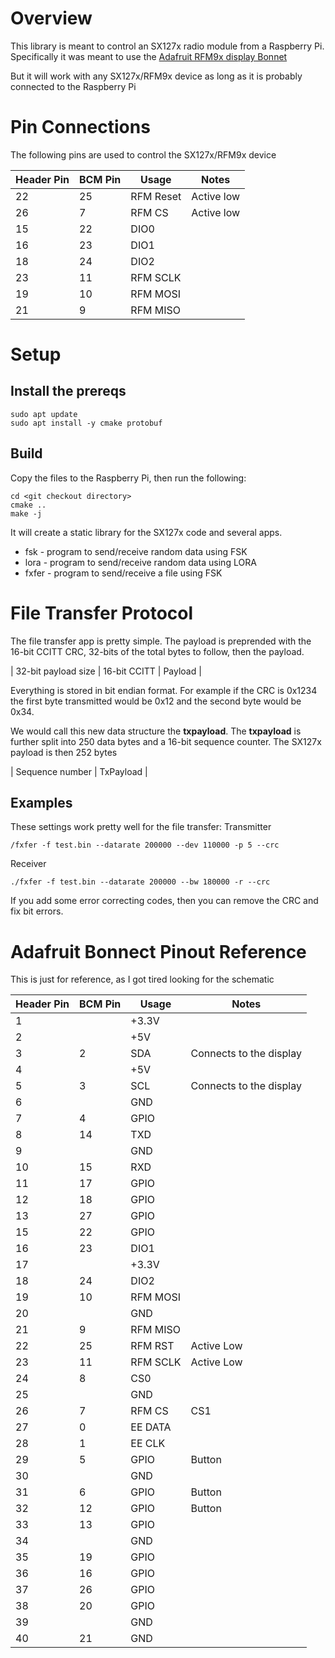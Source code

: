 # Overview

This library is meant to control an SX127x radio module from a Raspberry Pi.
Specifically it was meant to use the [Adafruit RFM9x display Bonnet](https://learn.adafruit.com/adafruit-radio-bonnets)

But it will work with any SX127x/RFM9x device as long as it is probably
connected to the Raspberry Pi

# Pin Connections

The following pins are used to control the SX127x/RFM9x device

| Header Pin | BCM Pin | Usage      | Notes       |
| ---------- | ------- | ---------- | ----------- |
| 22         | 25      | RFM Reset  | Active low  |
| 26         |  7      | RFM CS     | Active low  |
| 15         | 22      | DIO0       |             |
| 16         | 23      | DIO1       |             |
| 18         | 24      | DIO2       |             |
| 23         | 11      | RFM SCLK   |             |
| 19         | 10      | RFM MOSI   |             |
| 21         |  9      | RFM MISO   |             |


# Setup
## Install the prereqs

```
sudo apt update
sudo apt install -y cmake protobuf
```

## Build
Copy the files to the Raspberry Pi, then run the following:
```
cd <git checkout directory>
cmake ..
make -j
```

It will create a static library for the SX127x code and several apps.
* fsk - program to send/receive random data using FSK
* lora - program to send/receive random data using LORA
* fxfer - program to send/receive a file using FSK


# File Transfer Protocol

The file transfer app is pretty simple. The payload is preprended with
the 16-bit CCITT CRC, 32-bits of the total bytes to follow, then the payload.

| 32-bit payload size | 16-bit CCITT | Payload |

Everything is stored in bit endian format. For example if the CRC is 0x1234
the first byte transmitted would be 0x12 and the second byte would be 0x34.

We would call this new data structure the **txpayload**. The **txpayload**
is further split into 250 data bytes and a 16-bit sequence counter. The
SX127x payload is then 252 bytes

| Sequence number | TxPayload |

## Examples
These settings work pretty well for the file transfer:
Transmitter
```
/fxfer -f test.bin --datarate 200000 --dev 110000 -p 5 --crc
```

Receiver
```
./fxfer -f test.bin --datarate 200000 --bw 180000 -r --crc
```

If you add some error correcting codes, then you can remove the CRC and fix
bit errors.

# Adafruit Bonnect Pinout Reference

This is just for reference, as I got tired looking for the schematic

| Header Pin | BCM Pin | Usage      | Notes       |
| ---------- | ------- | ---------- | ----------- |
| 1          |         | +3.3V      |             |
| 2          |         | +5V        |             |
| 3          | 2       | SDA        | Connects to the display             |
| 4          |         | +5V        |             |
| 5          | 3       | SCL        | Connects to the display             |
| 6          |         | GND        |              |
| 7          | 4       | GPIO       |              |
| 8          | 14      | TXD        |              |
| 9          |         | GND        |              |
| 10         | 15      | RXD        |              |
| 11         | 17      | GPIO       |              |
| 12         | 18      | GPIO       |              |
| 13         | 27      | GPIO       |              |
| 15         | 22      | GPIO       |              |
| 16         | 23      | DIO1       |              |
| 17         |         | +3.3V      |              |
| 18         | 24      | DIO2       |              |
| 19         | 10      | RFM MOSI   |              |
| 20         |         | GND        |              |
| 21         | 9       | RFM MISO   |              |
| 22         | 25      | RFM RST    | Active Low   |
| 23         | 11      | RFM SCLK   | Active Low   |
| 24         | 8       | CS0        |    |
| 25         |         | GND        |    |
| 26         | 7       | RFM CS     | CS1   |
| 27         | 0       | EE DATA    |    |
| 28         | 1       | EE CLK     |    |
| 29         | 5       | GPIO       | Button   |
| 30         |         | GND        |    |
| 31         | 6       | GPIO       | Button   |
| 32         | 12      | GPIO       | Button   |
| 33         | 13      | GPIO       |     |
| 34         |         | GND        |     |
| 35         | 19      | GPIO       |     |
| 36         | 16      | GPIO       |     |
| 37         | 26      | GPIO       |     |
| 38         | 20      | GPIO       |     |
| 39         |         | GND        |     |
| 40         | 21      | GND        |     |
